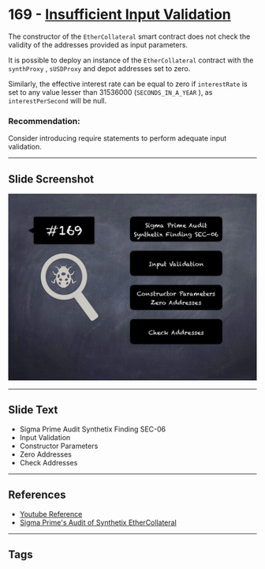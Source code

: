 
# 169 - [Insufficient Input Validation](./Insufficient%20Input%20Validation.md)

The constructor of the `EtherCollateral` smart contract does not check the validity of the addresses provided as input parameters. 

It is possible to deploy an instance of the `EtherCollateral` contract with the `synthProxy` , `sUSDProxy` and depot addresses set to zero. 

Similarly, the effective interest rate can be equal to zero if `interestRate` is set to any value lesser than 31536000 (`SECONDS_IN_A_YEAR` ), as `interestPerSecond` will be null.


### Recommendation:
Consider introducing require statements to perform adequate input validation.
___
## Slide Screenshot
![169.jpg](../../images/8.%20Audit%20Findings%20201/169.jpg)
___
## Slide Text
- Sigma Prime Audit Synthetix Finding SEC-06
- Input Validation
- Constructor Parameters
- Zero Addresses
- Check Addresses
___
## References
- [Youtube Reference](https://youtu.be/poxzr4-srn0?t=473)
- [Sigma Prime's Audit of Synthetix EtherCollateral](https://github.com/sigp/public-audits/blob/master/synthetix/ethercollateral/review.pdf)
___
## Tags
